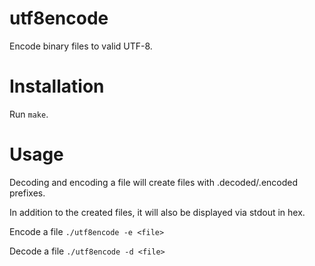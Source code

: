 utf8encode
==========

Encode binary files to valid UTF-8.


Installation
=======

Run `make`.


Usage
=======

Decoding and encoding a file will create files with .decoded/.encoded prefixes.

In addition to the created files, it will also be displayed via stdout in hex.


Encode a file
`./utf8encode -e <file>`

Decode a file
`./utf8encode -d <file>`


